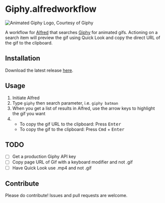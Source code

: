 # Giphy.alfredworkflow

![Animated Giphy Logo, Courtesy of Giphy](README.gif)

A workflow for [Alfred][alfred] that searches [Giphy][giphy] for animated gifs.
Actioning on a search item will preview the gif using Quick Look and copy the
direct URL of the gif to the clipboard.

[alfred]: https://www.alfredapp.com/
[giphy]: https://giphy.com/

## Installation

Download the latest release [here][releases].

[releases]: https://github.com/kejadlen/giphy.alfredworkflow/releases

## Usage

1. Initiate Alfred
2. Type `giphy` then search parameter, i.e. `giphy batman`
3. When you get a list of results in Alfred, use the arrow keys to highlight the gif you want
4. * To copy the gif URL to the clipboard: Press <kbd>Enter<kbd>
    * To copy the gif to the clipboard: Press <kbd>Cmd</kbd> + <kbd>Enter</kbd>

## TODO

- [ ] Get a production Giphy API key
- [ ] Copy page URL of Gif with a keyboard modifier and not .gif
- [ ] Have Quick Look use .mp4 and not .gif

## Contribute

Please do contribute! Issues and pull requests are welcome.
